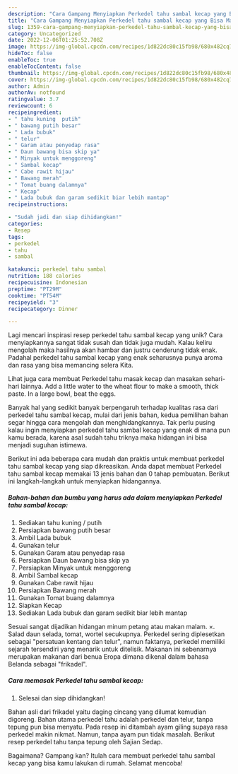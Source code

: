 ```yaml
---
description: "Cara Gampang Menyiapkan Perkedel tahu sambal kecap yang Bisa Manjain Lidah"
title: "Cara Gampang Menyiapkan Perkedel tahu sambal kecap yang Bisa Manjain Lidah"
slug: 1359-cara-gampang-menyiapkan-perkedel-tahu-sambal-kecap-yang-bisa-manjain-lidah
category: Uncategorized
date: 2022-12-06T01:25:52.708Z
image: https://img-global.cpcdn.com/recipes/1d822dc80c15fb98/680x482cq70/perkedel-tahu-sambal-kecap-foto-resep-utama.jpg
hideToc: false
enableToc: true
enableTocContent: false
thumbnail: https://img-global.cpcdn.com/recipes/1d822dc80c15fb98/680x482cq70/perkedel-tahu-sambal-kecap-foto-resep-utama.jpg
cover: https://img-global.cpcdn.com/recipes/1d822dc80c15fb98/680x482cq70/perkedel-tahu-sambal-kecap-foto-resep-utama.jpg
author: Admin
authorAv: notfound
ratingvalue: 3.7
reviewcount: 6
recipeingredient:
- " tahu kuning  putih"
- " bawang putih besar"
- " Lada bubuk"
- " telur"
- " Garam atau penyedap rasa"
- " Daun bawang bisa skip ya"
- " Minyak untuk menggoreng"
- " Sambal kecap"
- " Cabe rawit hijau"
- " Bawang merah"
- " Tomat buang dalamnya"
- " Kecap"
- " Lada bubuk dan garam sedikit biar lebih mantap"
recipeinstructions:

- "Sudah jadi dan siap dihidangkan!"
categories:
- Resep
tags:
- perkedel
- tahu
- sambal

katakunci: perkedel tahu sambal 
nutrition: 188 calories
recipecuisine: Indonesian
preptime: "PT29M"
cooktime: "PT54M"
recipeyield: "3"
recipecategory: Dinner

---
```





Lagi mencari inspirasi resep perkedel tahu sambal kecap yang unik? Cara menyiapkannya sangat tidak susah dan tidak juga mudah. Kalau keliru mengolah maka hasilnya akan hambar dan justru cenderung tidak enak. Padahal perkedel tahu sambal kecap yang enak seharusnya punya aroma dan rasa yang bisa memancing selera Kita.





Lihat juga cara membuat Perkedel tahu masak kecap dan masakan sehari-hari lainnya. Add a little water to the wheat flour to make a smooth, thick paste. In a large bowl, beat the eggs.

Banyak hal yang sedikit banyak berpengaruh terhadap kualitas rasa dari perkedel tahu sambal kecap, mulai dari jenis bahan, kedua pemilihan bahan segar hingga cara mengolah dan menghidangkannya. Tak perlu pusing kalau ingin menyiapkan perkedel tahu sambal kecap yang enak di mana pun kamu berada, karena asal sudah tahu triknya maka hidangan ini bisa menjadi suguhan istimewa.






Berikut ini ada beberapa cara mudah dan praktis untuk membuat perkedel tahu sambal kecap yang siap dikreasikan. Anda dapat membuat Perkedel tahu sambal kecap memakai 13 jenis bahan dan 0 tahap pembuatan. Berikut ini langkah-langkah untuk menyiapkan hidangannya.

<!--inarticleads1-->

##### Bahan-bahan dan bumbu yang harus ada dalam menyiapkan Perkedel tahu sambal kecap:

1. Sediakan  tahu kuning / putih
1. Persiapkan  bawang putih besar
1. Ambil  Lada bubuk
1. Gunakan  telur
1. Gunakan  Garam atau penyedap rasa
1. Persiapkan  Daun bawang bisa skip ya
1. Persiapkan  Minyak untuk menggoreng
1. Ambil  Sambal kecap
1. Gunakan  Cabe rawit hijau
1. Persiapkan  Bawang merah
1. Gunakan  Tomat buang dalamnya
1. Siapkan  Kecap
1. Sediakan  Lada bubuk dan garam sedikit biar lebih mantap


Sesuai sangat dijadikan hidangan minum petang atau makan malam. ×. Salad daun selada, tomat, wortel secukupnya. Perkedel sering diplesetkan sebagai &#34;persatuan kentang dan telur&#34;, namun faktanya, perkedel memiliki sejarah tersendiri yang menarik untuk ditelisik. Makanan ini sebenarnya merupakan makanan dari benua Eropa dimana dikenal dalam bahasa Belanda sebagai &#34;frikadel&#34;. 

<!--inarticleads2-->

##### Cara memasak Perkedel tahu sambal kecap:


1. Selesai dan siap dihidangkan!

Bahan asli dari frikadel yaitu daging cincang yang dilumat kemudian digoreng. Bahan utama perkedel tahu adalah perkedel dan telur, tanpa tepung pun bisa menyatu. Pada resep ini ditambah ayam giling supaya rasa perkedel makin nikmat. Namun, tanpa ayam pun tidak masalah. Berikut resep perkedel tahu tanpa tepung oleh Sajian Sedap. 

Bagaimana? Gampang kan? Itulah cara membuat perkedel tahu sambal kecap yang bisa kamu lakukan di rumah. Selamat mencoba!
